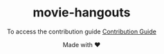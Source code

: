 <div align="center">

# movie-hangouts

To access the contribution guide [Contribution Guide](https://github.com/Mogakamo/movie-hangouts/blob/main/documentation/CONTRIBUTION.md)

Made with :heart: 

</div>
